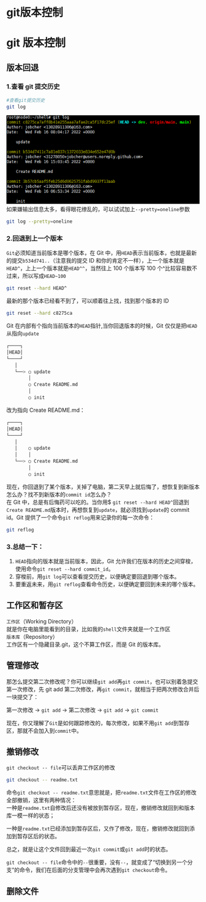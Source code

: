 # git版本控制


# git 版本控制

## 版本回退

### 1.查看 git 提交历史

```sh
#查看git提交历史
git log
```

![git2-1](/images/git2-1.png)  
如果嫌输出信息太多，看得眼花缭乱的，可以试试加上`--pretty=oneline`参数

```sh
git log --pretty=oneline
```

### 2.回退到上一个版本

`Git`必须知道当前版本是哪个版本，在 Git 中，用`HEAD`表示当前版本，也就是最新的提交`b534d741..`（注意我的提交 ID 和你的肯定不一样），上一个版本就是`HEAD^`，上上一个版本就是`HEAD^^`，当然往上 100 个版本写 100 个^比较容易数不过来，所以写成`HEAD~100`

```sh
git reset --hard HEAD^
```

最新的那个版本已经看不到了，可以顺着往上找，找到那个版本的 ID

```sh
git reset --hard c8275ca
```

Git 在内部有个指向当前版本的`HEAD`指针,当你回退版本的时候，Git 仅仅是把`HEAD`从指向`update`

```sh
┌────┐
│HEAD│
└────┘
   │
   └──> ○ update
        │
        ○ Create README.md
        │
        ○ init
```

改为指向 Create README.md：

```sh
┌────┐
│HEAD│
└────┘
   │
   │    ○ update
   │    │
   └──> ○ Create README.md
        │
        ○ init
```

现在，你回退到了某个版本，关掉了电脑，第二天早上就后悔了，想恢复到新版本怎么办？找不到新版本的`commit id`怎么办？  
在 Git 中，总是有后悔药可以吃的。当你用$ `git reset --hard HEAD^`回退到`Create README.md`版本时，再想恢复到`update`，就必须找到`update`的 commit id。Git 提供了一个命令`git reflog`用来记录你的每一次命令：

```sh
git reflog
```

### 3.总结一下：

1. `HEAD`指向的版本就是当前版本，因此，Git 允许我们在版本的历史之间穿梭，使用命令`git reset --hard commit_id`。
2. 穿梭前，用`git log`可以查看提交历史，以便确定要回退到哪个版本。
3. 要重返未来，用`git reflog`查看命令历史，以便确定要回到未来的哪个版本。

## 工作区和暂存区

`工作区`（Working Directory）  
就是你在电脑里能看到的目录，比如我的`shell`文件夹就是一个工作区  
`版本库`（Repository）  
工作区有一个隐藏目录.git，这个不算工作区，而是 Git 的版本库。

## 管理修改

那怎么提交第二次修改呢？你可以继续`git add`再`git commit`，也可以别着急提交第一次修改，先 git add 第二次修改，再`git commit`，就相当于把两次修改合并后一块提交了：

第一次修改 -> `git add` -> 第二次修改 -> `git add` -> `git commit `

现在，你又理解了`Git`是如何跟踪修改的，每次修改，如果不用`git add`到暂存区，那就不会加入到`commit`中。

## 撤销修改

`git checkout -- file`可以丢弃工作区的修改

```sh
git checkout -- readme.txt
```

命令`git checkout -- readme.txt`意思就是，把`readme.txt`文件在工作区的修改全部撤销，这里有两种情况：  
一种是`readme.txt`自修改后还没有被放到暂存区，现在，撤销修改就回到和版本库一模一样的状态；

一种是`readme.txt`已经添加到暂存区后，又作了修改，现在，撤销修改就回到添加到暂存区后的状态。

总之，就是让这个文件回到最近一次`git commit`或`git add`时的状态。

`git checkout -- file`命令中的`--`很重要，没有`--`，就变成了“切换到另一个分支”的命令，我们在后面的分支管理中会再次遇到`git checkout`命令。

## 删除文件

